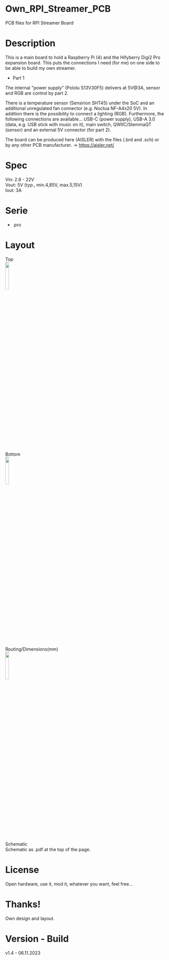 # Own_RPI_Streamer_PCB

PCB files for RPI Streamer Board

# Description

This is a main board to hold a Raspberry Pi (4) and the Hifyberry Digi2 Pro expansion board. This puts the connections I need (for me) on one side to be able to build my own streamer.

- Part 1

The internal "power supply" (Pololu S13V30F5) delivers at 5V@3A, sensor and RGB are control by part 2.

There is a temperature sensor (Sensirion SHT45) under the SoC and an additional unregulated fan connector (e.g. Noctua NF-A4x20 5V). In addition there is the possibility to connect a lighting (RGB). Furthermore, the following connections are available... USB-C (power supply), USB-A 3.0 (data, e.g. USB stick with music on it), main switch, QWIIC/StemmaQT (sensor) and an external 5V connector (for part 2).

The board can be produced here (AISLER) with the files (.brd and .sch) or by any other PCB manufacturer. -> https://aisler.net/

# Spec

Vin: 2.8 - 22V<br>
Vout: 5V (typ., min.4,85V, max.5,15V)<br>
Iout: 3A<br>

# Serie

- .pro

# Layout

Top<br>
<img src="https://github.com/CrackXT/Own_RPI_Streamer_PCB/assets/88975406/5dd89c11-b92f-4d7f-b379-6e6e650cc60d" width="15%" height="15%">

Bottom<br>
<img src="https://github.com/CrackXT/Own_RPI_Streamer_PCB/assets/88975406/8abfa396-234c-4a40-b0f2-f3d10c4c6bd4" width="15%" height="15%">

Routing/Dimensions(mm)<br>
<img src="https://github.com/CrackXT/Own_RPI_Streamer_PCB/assets/88975406/b2771dfc-d68b-4480-aa7c-dcb007886f6c" width="15%" height="15%">

Schematic<br>
Schematic as .pdf at the top of the page.

# License

Open hardware, use it, mod it, whatever you want, feel free...

# Thanks!

Own design and layout.

# Version - Build

v1.4 - 06.11.2023
